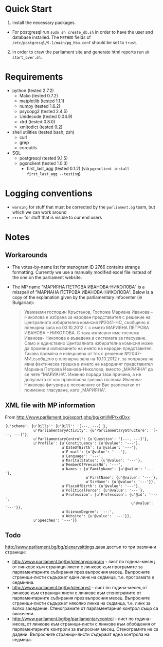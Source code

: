 # Quick Start

 1. Install the necessary packages.
   - For postgresql run `sudo sh create_db.sh` in order to have the user and
     database installed. The `METHOD` fields of
     `/etc/postgresql/9.1/main/pg_hba.conf` should be set to `trust`.
 2. In order to craw the parliament site and generate html reports run
`sh start_over.sh`.

# Requirements

 - python (tested 2.7.2)
   - Mako (tested 0.7.2)
   - matplotlib (tested 1.1.1)
   - numpy (tested 1.6.2)
   - psycopg2 (tested 2.4.5)
   - Unidecode (tested 0.04.9)
   - xlrd (tested 0.8.0)
   - xmltodict (tested 0.2)
 - shell utilities (tested bash, zsh)
   - curl
   - grep
   - coreutils
 - SQL
   - postgresql (tested 9.1.5)
   - pgxnclient (tested 1.0.3)
     - first_last_agg (tested 0.1.2) (via `pgxnclient install first_last_agg --testing`)

# Logging conventions
 - `warning` for stuff that must be corrected by the `parliament.bg` team, but
   which we can work around
 - `error` for stuff that is visible to our end users

# Notes

## Workarounds

*   The votes-by-name list for stenogram ID 2766 contains strange formatting.
Currently we use a manually modified excel file instead of the one on the
parliament website.

*   The MP name "МАРИЯНА ПЕТРОВА ИВАНОВА-НИКОЛОВА" is a misspell of
"МАРИАНА ПЕТРОВА ИВАНОВА-НИКОЛОВА". Below is a copy of the explanation given
by the parliamentary infocenter (in Bulgarian):

    > Уважаеми господин Кръстанов,
    > Госпожа Мариана Иванова – Николова е избрана за народен представител с решение на Централната избирателна комисия №2041-НС, съобщено в пленарна зала на 03.10.2012 г. с името МАРИЯНА ПЕТРОВА ИВАНОВА – НИКОЛОВА.  С така изписано име госпожа Иванова- Николова е въведена в системата за гласуване. Само и единствено Централната избирателна комисия може да промени изписването на името на народен представител. Такава промяна е извършена от тях с решение №2047-МИ,съобщено в пленарна зала на 10.10.2012 г. за поправка на явна фактическа грешка в името на народният представител Мариана Петрова Иванова-Николова, вместо „МАРИЯНА” да се чете ”МАРИАНА”. Именно поради тази причина, а не допусната от нас правописна грешка госпожа Иванова-Николова фигурира в посочените от Вас разпечатки от поименно гласуване, като „МАРИЯНА".

## XML file with MP information 

From http://www.parliament.bg/export.php/bg/xml/MP/xxIDxx 

```
{u'schema': {u'Bills': {u'Bill': '[---, ---]'},
             u'ParliamentaryActivity': {u'ParliamentaryStructure': '[---, ---]'},
             u'ParliamentaryControl': {u'Question': '[---, ---]'},
             u'Profile': {u'Constituency': {u'@value': '---'},
                          u'DateOfBirth': {u'@value': '---'},
                          u'E-mail': {u'@value': '---'},
                          u'Language': '---',
                          u'MaritalStatus': {u'@value': '---'},
                          u'MemberOfPreviosNA': '---',
                          u'Names': {u'FamilyName': {u'@value': '---'},
                                     u'FirstName': {u'@value': '---'},
                                     u'SirName': {u'@value': '---'}},
                          u'PlaceOfBirth': {u'@value': '---'},
                          u'PoliticalForce': {u'@value': '---'},
                          u'Profession': {u'Profession': {u'@id': '---',
                                                          u'@value': '---'}},
                          u'ScienceDegree': '---',
                          u'Website': {u'@value': '---'}},
             u'Speeches': '---'}}
```

## Todo

http://www.parliament.bg/bg/plenarysittings дава достъп то три различни
страници:

 - http://www.parliament.bg/bg/plenaryprogram - лист по година-месец от
   линкове към страници-листи с линкове към програмите за парламентарните
   събирания през въпросния месец. Въпросните страници-листи съдържат един линк
   на седмица, т.е. програмата е седмична.
 - http://www.parliament.bg/bg/plenaryst - лист по година-месец от
   линкове към страници-листи с линкове към стенограмите от парламентарните
   събирания през въпросния месец. Въпросните страници-листи съдържат няколко
   линка на седмица, т.е. линк за всяко заседание. Стенограмите от
   парламентарния контрол също са включени.
 - http://www.parliament.bg/bg/parliamentarycontrol - лист по година-месец от
   линкове към страници-листи с линкове към обобщения от парламентарните
   контроли за въпросния месец. Стенограмите не са дадени. Въпросните
   страници-листи съдържат една контрола на седмица.
